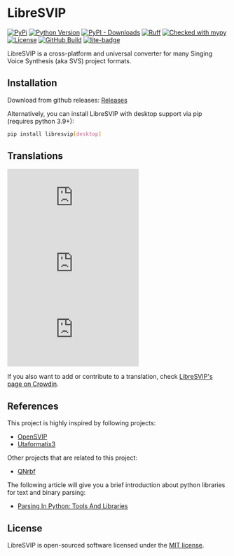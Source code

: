 # LibreSVIP
[![PyPi](https://img.shields.io/pypi/v/libresvip)](https://pypi.org/project/libresvip/)
[![Python Version](https://img.shields.io/pypi/pyversions/libresvip.svg)](https://pypi.org/project/libresvip/)
[![PyPI - Downloads](https://static.pepy.tech/badge/libresvip/month)](https://pypi.org/project/libresvip/)
[![Ruff](https://img.shields.io/endpoint?url=https://raw.githubusercontent.com/astral-sh/ruff/main/assets/badge/v2.json)](https://github.com/astral-sh/ruff)
[![Checked with mypy](https://www.mypy-lang.org/static/mypy_badge.svg)](https://mypy-lang.org/)
[![License](https://img.shields.io/pypi/l/libresvip?color=blue)](https://opensource.org/licenses/MIT)
[![GitHub Build](https://img.shields.io/github/actions/workflow/status/SoulMelody/LibreSVIP/package.yml?label=packaging)](https://github.com/SoulMelody/LibreSVIP/actions/workflows/package.yml?query=workflow%3APackaging)
[![lite-badge](https://jupyterlite.rtfd.io/en/latest/_static/badge.svg)](https://soulmelody.github.io/libresvip-pwa/lab/index.html)

LibreSVIP is a cross-platform and universal converter for many Singing Voice Synthesis (aka SVS) project formats.

## Installation

Download from github releases: [Releases](https://github.com/SoulMelody/LibreSVIP/releases)

Alternatively, you can install LibreSVIP with desktop support via pip (requires python 3.9+):

```bash
pip install libresvip[desktop]
```

## Translations

![zh-CN translation](https://img.shields.io/badge/dynamic/json?color=blue&label=zh-CN&style=flat&logo=crowdin&query=%24.progress[2].data.translationProgress&url=https%3A%2F%2Fbadges.awesome-crowdin.com%2Fstats-16219268-645830.json)
![ja translation](https://img.shields.io/badge/dynamic/json?color=blue&label=ja&style=flat&logo=crowdin&query=%24.progress[1].data.translationProgress&url=https%3A%2F%2Fbadges.awesome-crowdin.com%2Fstats-16219268-645830.json)
![de translation](https://img.shields.io/badge/dynamic/json?color=blue&label=de&style=flat&logo=crowdin&query=%24.progress[0].data.translationProgress&url=https%3A%2F%2Fbadges.awesome-crowdin.com%2Fstats-16219268-645830.json)

If you also want to add or contribute to a translation, check [LibreSVIP's page on Crowdin](https://crowdin.com/project/libresvip). 

## References

This project is highly inspired by following projects:

- [OpenSVIP](https://github.com/yqzhishen/opensvip)
- [Utaformatix3](https://github.com/sdercolin/utaformatix3)

Other projects that are related to this project:

- [QNrbf](https://github.com/SineStriker/QNrbf)

The following article will give you a brief introduction about python libraries for text and binary parsing:

- [Parsing In Python: Tools And Libraries](https://tomassetti.me/parsing-in-python/)

## License
LibreSVIP is open-sourced software licensed under the [MIT license](https://opensource.org/licenses/MIT).